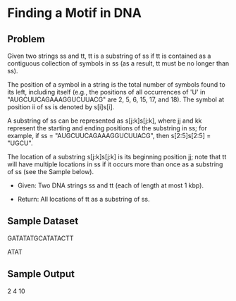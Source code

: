 # Finding a Motif in DNA
## Problem

Given two strings ss and tt, tt is a substring of ss if tt is contained as a contiguous collection of symbols in ss (as a result, tt must be no longer than ss).

The position of a symbol in a string is the total number of symbols found to its left, including itself (e.g., the positions of all occurrences of 'U' in "AUGCUUCAGAAAGGUCUUACG" are 2, 5, 6, 15, 17, and 18). The symbol at position ii of ss is denoted by s[i]s[i].

A substring of ss can be represented as s[j:k]s[j:k], where jj and kk represent the starting and ending positions of the substring in ss; for example, if ss = "AUGCUUCAGAAAGGUCUUACG", then s[2:5]s[2:5] = "UGCU".

The location of a substring s[j:k]s[j:k] is its beginning position jj; note that tt will have multiple locations in ss if it occurs more than once as a substring of ss (see the Sample below).

* Given: Two DNA strings ss and tt (each of length at most 1 kbp).

* Return: All locations of tt as a substring of ss.
## Sample Dataset
GATATATGCATATACTT


ATAT
## Sample Output
2 4 10
